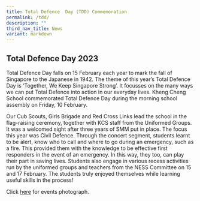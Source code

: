 ```yaml
---
title: Total Defence  Day (TDD) Commemoration
permalink: /tdd/
description: ""
third_nav_title: News
variant: markdown
---
```

## Total Defence Day 2023 

Total Defence Day falls on 15 February each year to mark the fall of Singapore to the Japanese in 1942. The theme of this year’s Total Defence Day is ‘Together, We Keep Singapore Strong’. It focusses on the many ways we can put Total Defence into action in our everyday lives. Kheng Cheng School commemorated Total Defence Day during the morning school assembly on Friday, 10 February.  
  
Our Cub Scouts, Girls Brigade and Red Cross Links lead the school in the flag-raising ceremony, together with KCS staff from the Uniformed Groups. It was a welcomed sight after three years of SMM put in place. The focus this year was Civil Defence. Through the concert segment, students learnt to be alert, know who to call and where to go during an emergency, such as a fire. This provided them with the knowledge to be effective first responders in the event of an emergency. In this way, they too, can play their part in saving lives. Students also engage in various recess activities run by the uniformed groups and teachers from the NESS Committee on 15 and 17 February. The students truly enjoyed themselves while learning useful skills in the process!

Click [here](https://heyzine.com/flip-book/b146aafcb9.html) for events photograph.